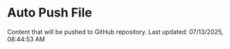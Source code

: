 # Auto Push File

Content that will be pushed to GitHub repository.
Last updated: 07/13/2025, 08:44:53 AM